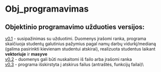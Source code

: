 # Obj_programavimas
## Objektinio programavimo užduoties versijos: 
[v0.1](https://github.com/auteea/Obj_programavimas/tree/v.01) - susipažinimas su užduotimi. Duomenys įrašomi ranka, programa skaičiuoja studentų galutinius pažymius pagal namų darbų vidurkį/medianą (galima pasirinkti kievienam studentui atskirai), realizuota studentus laikant **vektoriuje** ir **masyve**\
[v0.2](https://github.com/auteea/Obj_programavimas/tree/v.02) - duomenys gali būti nuskaitomi iš failo arba įrašomi ranka\
[v0.3](https://github.com/auteea/Obj_programavimas/tree/v.03) - programa išskirstyta į atskirus failus (antraštės, funkcijų failai)\
